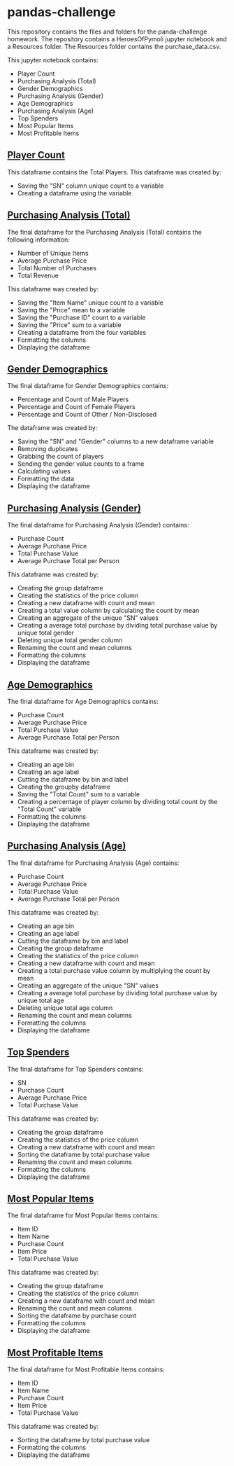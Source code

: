 # pandas-challenge
This repository contains the files and folders for the panda-challenge homework. The repository contains a HeroesOfPymoli jupyter notebook and a Resources folder.  The Resources folder contains the purchase_data.csv.

This jupyter notebook contains:
* Player Count
* Purchasing Analysis (Total)
* Gender Demographics
* Purchasing Analysis (Gender)
* Age Demographics
* Purchasing Analysis (Age)
* Top Spenders
* Most Popular Items
* Most Profitable Items

## [Player Count](HeroesOfPymoli/Images/player_count.png)
 This dataframe contains the Total Players.  This dataframe was created by:
* Saving the "SN" column unique count to a variable
* Creating a dataframe using the variable



## [Purchasing Analysis (Total)](HeroesOfPymoli/Images/purchasinganalysistotal.png)
The final dataframe for the Purchasing Analysis (Total) contains the following information:
* Number of Unique Items
* Average Purchase Price
* Total Number of Purchases
* Total Revenue

This dataframe was created by:
* Saving the "Item Name" unique count to a variable
* Saving the "Price" mean to a variable
* Saving the "Purchase ID" count to a variable
* Saving the "Price" sum to a variable
* Creating a dataframe from the four variables
* Formatting the columns
* Displaying the dataframe

## [Gender Demographics](HeroesOfPymoli/Images/gender_demograhics.png)
The final dataframe for Gender Demographics contains:
* Percentage and Count of Male Players
* Percentage and Count of Female Players
* Percentage and Count of Other / Non-Disclosed

The dataframe was created by:
* Saving the "SN" and "Gender" columns to a new dataframe variable
* Removing duplicates
* Grabbing the count of players
* Sending the gender value counts to a frame
* Calculating values 
* Formatting the data
* Displaying the dataframe

## [Purchasing Analysis (Gender)](HeroesOfPymoli/Images/purchasing_analysis_gender.png)
The final dataframe for Purchasing Analysis (Gender) contains:
* Purchase Count
* Average Purchase Price
* Total Purchase Value
* Average Purchase Total per Person

This dataframe was created by:
* Creating the group dataframe
* Creating the statistics of the price column
* Creating a new dataframe with count and mean
* Creating a total value column by calculating the count by mean
* Creating an aggregate of the unique "SN" values
* Creating a average total purchase by dividing total purchase value by unique total gender
* Deleting unique total gender column
* Renaming the count and mean columns
* Formatting the columns
* Displaying the dataframe

## [Age Demographics](HeroesOfPymoli/Images/age_demographics.png)
The final dataframe for Age Demographics contains:
* Purchase Count
* Average Purchase Price
* Total Purchase Value
* Average Purchase Total per Person

This dataframe was created by:
* Creating an age bin
* Creating an age label
* Cutting the dataframe by bin and label
* Creating the groupby dataframe
* Saving the "Total Count" sum to a variable
* Creating a percentage of player column by dividing total count by the "Total Count" variable
* Formatting the columns
* Displaying the dataframe 

## [Purchasing Analysis (Age)](HeroesOfPymoli/Images/purchasing_analysis_age.png)
The final dataframe for Purchasing Analysis (Age) contains:
* Purchase Count
* Average Purchase Price
* Total Purchase Value
* Average Purchase Total per Person

This dataframe was created by:
* Creating an age bin
* Creating an age label
* Cutting the dataframe by bin and label
* Creating the group dataframe
* Creating the statistics of the price column
* Creating a new dataframe with count and mean
* Creating a total purchase value column by multiplying the count by mean
* Creating an aggregate of the unique "SN" values
* Creating a average total purchase by dividing total purchase value by unique total age
* Deleting unique total age column
* Renaming the count and mean columns
* Formatting the columns
* Displaying the dataframe

## [Top Spenders](HeroesOfPymoli/Images/top_spending.png)
The final dataframe for Top Spenders contains:
* SN
* Purchase Count
* Average Purchase Price
* Total Purchase Value

This dataframe was created by:
* Creating the group dataframe
* Creating the statistics of the price column
* Creating a new dataframe with count and mean
* Sorting the dataframe by total purchase value
* Renaming the count and mean columns
* Formatting the columns
* Displaying the dataframe

## [Most Popular Items](HeroesOfPymoli/Images/most_popular_items.png)
The final dataframe for Most Popular Items contains:
* Item ID
* Item Name
* Purchase Count
* Item Price
* Total Purchase Value

This dataframe was created by:
* Creating the group dataframe
* Creating the statistics of the price column
* Creating a new dataframe with count and mean
* Renaming the count and mean columns
* Sorting the dataframe by purchase count
* Formatting the columns
* Displaying the dataframe

## [Most Profitable Items](HeroesOfPymoli/Images/purchasing_analysis_age.png)
The final dataframe for Most Profitable Items contains:
* Item ID
* Item Name
* Purchase Count
* Item Price
* Total Purchase Value

This dataframe was created by:
* Sorting the dataframe by total purchase value
* Formatting the columns
* Displaying the dataframe
